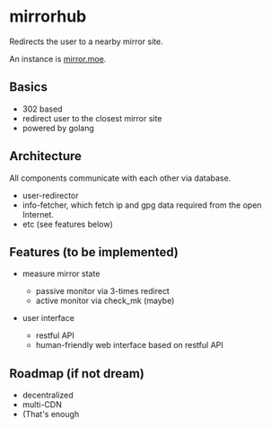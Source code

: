 # mirrorhub

Redirects the user to a nearby mirror site.

An instance is [mirror.moe](https://mirror.moe).

## Basics

* 302 based
* redirect user to the closest mirror site
* powered by golang

## Architecture

All components communicate with each other via database.

* user-redirector
* info-fetcher, which fetch ip and gpg data required from the
  open Internet.
* etc (see features below)

## Features (to be implemented)

* measure mirror state
    + passive monitor via 3-times redirect
    + active monitor via check_mk (maybe)

* user interface
    + restful API
    + human-friendly web interface based on restful API

## Roadmap (if not dream)

* decentralized
* multi-CDN
* (That's enough

